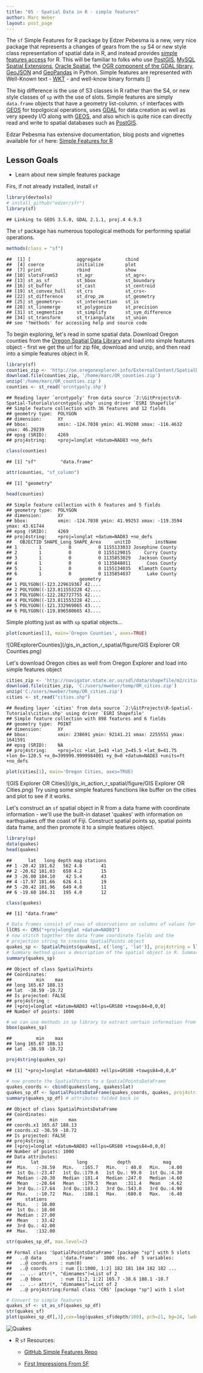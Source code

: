 ```yaml
---
title: "05 - Spatial Data in R - simple features"
author: Marc Weber
layout: post_page
---
```


The `sf` Simple Features for R package by Edzer Pebesma is a new, very nice package that represents a changes of gears from the `sp` S4 or new style class representation of spatial data in R, and instead provides [simple features access](https://en.wikipedia.org/wiki/Simple_Features) for R. This will be familiar to folks who use [PostGIS](https://en.wikipedia.org/wiki/PostGIS), [MySQL Spatial Extensions](https://en.wikipedia.org/wiki/MySQL), [Oracle Spatial](https://en.wikipedia.org/wiki/Oracle_Spatial_and_Graph), the [OGR component of the GDAL library](https://en.wikipedia.org/wiki/GDAL), [GeoJSON](https://datatracker.ietf.org/doc/rfc7946/) and [GeoPandas](http://geopandas.org/) in Python.  Simple features are represented with Well-Known text - [WKT](https://en.wikipedia.org/wiki/Well-known_text) - and well-know binary formats []

The big difference is the use of S3 classes in R rather than the S4, or new style classes of `sp` with the use of slots.  Simple features are simply `data.frame` objects that have a geometry list-column.  `sf` interfaces with [GEOS](https://trac.osgeo.org/geos) for topolgoical operations, uses [GDAL](https://en.wikipedia.org/wiki/GDAL) for data creation as well as very speedy I/O along with [GEOS](https://trac.osgeo.org/geos), and also which is quite nice can directly read and write to spatial databases such as [PostGIS](https://en.wikipedia.org/wiki/PostGIS).  

Edzar Pebesma has extensive documentation, blog posts and vignettes available for `sf` here:
[Simple Features for R](https://github.com/edzer/sfr)

## Lesson Goals
  - Learn about new simple features package

Firs, if not already installed, install `sf`

```r
library(devtools)
# install_github("edzer/sfr")
library(sf)
```

```
## Linking to GEOS 3.5.0, GDAL 2.1.1, proj.4 4.9.3
```

The `sf` package has numerous topological methods for performing spatial operations.

```r
methods(class = "sf")
```

```
##  [1] [                 aggregate         cbind            
##  [4] coerce            initialize        plot             
##  [7] print             rbind             show             
## [10] slotsFromS3       st_agr            st_agr<-         
## [13] st_as_sf          st_bbox           st_boundary      
## [16] st_buffer         st_cast           st_centroid      
## [19] st_convex_hull    st_crs            st_crs<-         
## [22] st_difference     st_drop_zm        st_geometry      
## [25] st_geometry<-     st_intersection   st_is            
## [28] st_linemerge      st_polygonize     st_precision     
## [31] st_segmentize     st_simplify       st_sym_difference
## [34] st_transform      st_triangulate    st_union         
## see '?methods' for accessing help and source code
```

To begin exploring, let's read in some spatial data. Download Oregon counties from the [Oregon Spatial Data Library](http://spatialdata.oregonexplorer.info/geoportal/catalog/main/home.page) and load into simple features object - first we get the url for zip file, download and unzip, and then read into a simple features object in R.

```r
library(sf)
counties_zip <- 'http://oe.oregonexplorer.info/ExternalContent/SpatialDataforDownload/orcnty2015.zip'
download.file(counties_zip, '/home/marc/OR_counties.zip')
unzip('/home/marc/OR_counties.zip')
counties <- st_read('orcntypoly.shp')
```

```
## Reading layer `orcntypoly' from data source `J:\GitProjects\R-Spatial-Tutorials\orcntypoly.shp' using driver `ESRI Shapefile'
## Simple feature collection with 36 features and 12 fields
## geometry type:  POLYGON
## dimension:      XY
## bbox:           xmin: -124.7038 ymin: 41.99208 xmax: -116.4632 ymax: 46.29239
## epsg (SRID):    4269
## proj4string:    +proj=longlat +datum=NAD83 +no_defs
```

```r
class(counties)
```

```
## [1] "sf"         "data.frame"
```

```r
attr(counties, "sf_column")
```

```
## [1] "geometry"
```

```r
head(counties)
```

```
## Simple feature collection with 6 features and 5 fields
## geometry type:  POLYGON
## dimension:      XY
## bbox:           xmin: -124.7038 ymin: 41.99253 xmax: -119.3594 ymax: 43.61744
## epsg (SRID):    4269
## proj4string:    +proj=longlat +datum=NAD83 +no_defs
##   OBJECTID SHAPE_Leng SHAPE_Area     unitID         instName
## 1        1          0          0 1155133033 Josephine County
## 2        1          0          0 1155129015     Curry County
## 3        1          0          0 1135853029   Jackson County
## 4        1          0          0 1135848011      Coos County
## 5        1          0          0 1155134035   Klamath County
## 6        1          0          0 1135854037      Lake County
##                         geometry
## 1 POLYGON((-123.229619367 42....
## 2 POLYGON((-123.811553228 42....
## 3 POLYGON((-122.282727755 42....
## 4 POLYGON((-123.811553228 42....
## 5 POLYGON((-121.332969065 43....
## 6 POLYGON((-119.896580665 43....
```

Simple plotting just as with `sp` spatial objects...
```r
plot(counties[1], main='Oregon Counties', axes=TRUE)
```

![ORExplorerCounties](/gis_in_action_r_spatial/figure/GIS Explorer OR Counties.png)


Let's download Oregon cities as well from Oregon Explorer and load into simple features object

```r
cities_zip <- 'http://navigator.state.or.us/sdl/data/shapefile/m2/cities.zip'
download.file(cities_zip, 'C:/users/mweber/temp/OR_cities.zip')
unzip('C:/users/mweber/temp/OR_cities.zip')
cities <- st_read("cities.shp")
```

```
## Reading layer `cities' from data source `J:\GitProjects\R-Spatial-Tutorials\cities.shp' using driver `ESRI Shapefile'
## Simple feature collection with 898 features and 6 fields
## geometry type:  POINT
## dimension:      XY
## bbox:           xmin: 238691 ymin: 92141.21 xmax: 2255551 ymax: 1641591
## epsg (SRID):    NA
## proj4string:    +proj=lcc +lat_1=43 +lat_2=45.5 +lat_0=41.75 +lon_0=-120.5 +x_0=399999.9999984001 +y_0=0 +datum=NAD83 +units=ft +no_defs
```

```r
plot(cities[1], main='Oregon Cities, axes=TRUE)
```

![GIS Explorer OR Cities](/gis_in_action_r_spatial/figure/GIS Explorer OR Cities.png)
Try using some simple features functions like buffer on the cities and plot to see if it works.

Let's construct an `sf`  spatial object in R from a data frame with coordinate information - we'll use the built-in dataset 'quakes' with information on earthquakes off the coast of Fiji.  Construct spatial points sp, spatial points data frame, and then promote it to a simple features object.

```r
library(sp)
data(quakes)
head(quakes)
```

```
##      lat   long depth mag stations
## 1 -20.42 181.62   562 4.8       41
## 2 -20.62 181.03   650 4.2       15
## 3 -26.00 184.10    42 5.4       43
## 4 -17.97 181.66   626 4.1       19
## 5 -20.42 181.96   649 4.0       11
## 6 -19.68 184.31   195 4.0       12
```

```r
class(quakes)
```

```
## [1] "data.frame"
```

```r
# Data frames consist of rows of observations on columns of values for variables of interest. Create the coordinate reference system to use
llCRS <- CRS("+proj=longlat +datum=NAD83")
# now stitch together the data frame coordinate fields and the  
# projection string to createa SpatialPoints object
quakes_sp <- SpatialPoints(quakes[, c('long', 'lat')], proj4string = llCRS)
# Summary method gives a description of the spatial object in R. Summary works on pretty much all objects in R - for spatial data, gives us basic information about the projection, coordinates, and data for an sp object if it's a spatial data frame object.
summary(quakes_sp)
```

```
## Object of class SpatialPoints
## Coordinates:
##         min    max
## long 165.67 188.13
## lat  -38.59 -10.72
## Is projected: FALSE 
## proj4string :
## [+proj=longlat +datum=NAD83 +ellps=GRS80 +towgs84=0,0,0]
## Number of points: 1000
```

```r
# we can use methods in sp library to extract certain information from objects
bbox(quakes_sp)
```

```
##         min    max
## long 165.67 188.13
## lat  -38.59 -10.72
```

```r
proj4string(quakes_sp)
```

```
## [1] "+proj=longlat +datum=NAD83 +ellps=GRS80 +towgs84=0,0,0"
```

```r
# now promote the SpatialPoints to a SpatialPointsDataFrame
quakes_coords <- cbind(quakes$long, quakes$lat)
quakes_sp_df <- SpatialPointsDataFrame(quakes_coords, quakes, proj4string=llCRS, match.ID=TRUE)
summary(quakes_sp_df) # attributes folded back in
```

```
## Object of class SpatialPointsDataFrame
## Coordinates:
##              min    max
## coords.x1 165.67 188.13
## coords.x2 -38.59 -10.72
## Is projected: FALSE 
## proj4string :
## [+proj=longlat +datum=NAD83 +ellps=GRS80 +towgs84=0,0,0]
## Number of points: 1000
## Data attributes:
##       lat              long           depth            mag      
##  Min.   :-38.59   Min.   :165.7   Min.   : 40.0   Min.   :4.00  
##  1st Qu.:-23.47   1st Qu.:179.6   1st Qu.: 99.0   1st Qu.:4.30  
##  Median :-20.30   Median :181.4   Median :247.0   Median :4.60  
##  Mean   :-20.64   Mean   :179.5   Mean   :311.4   Mean   :4.62  
##  3rd Qu.:-17.64   3rd Qu.:183.2   3rd Qu.:543.0   3rd Qu.:4.90  
##  Max.   :-10.72   Max.   :188.1   Max.   :680.0   Max.   :6.40  
##     stations     
##  Min.   : 10.00  
##  1st Qu.: 18.00  
##  Median : 27.00  
##  Mean   : 33.42  
##  3rd Qu.: 42.00  
##  Max.   :132.00
```

```r
str(quakes_sp_df, max.level=2)
```

```
## Formal class 'SpatialPointsDataFrame' [package "sp"] with 5 slots
##   ..@ data       :'data.frame':	1000 obs. of  5 variables:
##   ..@ coords.nrs : num(0) 
##   ..@ coords     : num [1:1000, 1:2] 182 181 184 182 182 ...
##   .. ..- attr(*, "dimnames")=List of 2
##   ..@ bbox       : num [1:2, 1:2] 165.7 -38.6 188.1 -10.7
##   .. ..- attr(*, "dimnames")=List of 2
##   ..@ proj4string:Formal class 'CRS' [package "sp"] with 1 slot
```

```r
# Convert to simple features
quakes_sf <- st_as_sf(quakes_sp_df)
str(quakes_sf)
plot(quakes_sp_df[,3],cex=log(quakes_sf$depth/100), pch=21, bg=24, lwd=.4, axes=T) 
```

![Quakes](/gis_in_action_r_spatial/figure/Quakes.png)
- R `sf` Resources:

    - [GitHub Simple Features Repo](https://github.com/edzer/sfr)
    
    - [First Impressions From SF](https://geographicdatascience.com/2017/01/06/first-impressions-from-sf-the-simple-features-r-package/)
    


